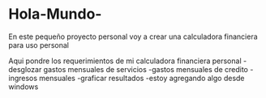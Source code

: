 # Hola-Mundo-
En este pequeño proyecto personal voy a crear una calculadora financiera para uso personal

Aqui pondre los requerimientos de mi calculadora financiera personal
-desglozar gastos mensuales de servicios
-gastos mensuales de credito
-ingresos mensuales
-graficar resultados
-estoy agregando algo desde windows
